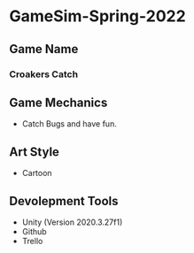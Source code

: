 # GameSim-Spring-2022

## Game Name
### Croakers Catch

## Game Mechanics
* Catch Bugs and have fun.

## Art Style
* Cartoon

## Devolepment Tools
* Unity (Version 2020.3.27f1)
* Github
* Trello


